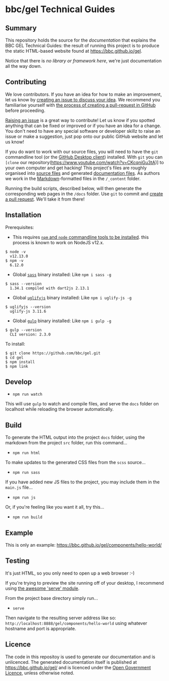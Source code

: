 # bbc/gel Technical Guides

## Summary

This repository holds the source for the _documentation_ that explains the BBC GEL Technical Guides: the result of running this project is to produce the static HTML-based website found at https://bbc.github.io/gel.

Notice that there is *no library or framework here*, we're just documentation all the way down.

## Contributing

We love contributors. If you have an idea for how to make an improvement, let us know by [creating an issue to discuss your idea](https://github.com/bbc/gel/issues). We recommend you familiarise yourself with [the process of creating a pull-request in GitHub](https://help.github.com/en/articles/creating-a-pull-request) before proceeding.

[Raising an issue](https://github.com/bbc/gel/issues) is a great way to contribute! Let us know if you spotted anything that can be fixed or improved or if you have an idea for a change. You don't need to have any special software or developer skillz to raise an issue or make a suggestion, just pop onto our public GitHub website and let us know!

If you do want to work with our source files, you will need to have the `git` commandline  tool (or the [GitHub Desktop client](https://docs.github.com/en/desktop/installing-and-configuring-github-desktop/installing-and-authenticating-to-github-desktop/installing-github-desktop)) installed. With `git` you can `[clone` our repository(https://www.youtube.com/watch?v=CKcqniGu3tA)] to your own computer and get hacking! This project's files are roughly organised into [source files](https://github.com/bbc/gel/tree/master/_content) and generated [documentation files](https://github.com/bbc/gel/tree/master/docs). As authors we work in the [Markdown](https://learnxinyminutes.com/docs/markdown/)-formatted files in the `/_content` folder.

Running the build scripts, described below, will then generate the corresponding web pages in the `/docs` folder. Use `git` to commit and [create a pull request](https://opensource.com/article/19/7/create-pull-request-github). We'll take it from there!

## Installation

Prerequisites:

* This requires [`npm` and `node` commandline tools to be installed](https://nodejs.dev/learn/how-to-install-nodejs). this process is known to work on NodeJS v12.x.
```
$ node -v
  v12.13.0
$ npm -v
  6.12.0
```
* Global [`sass`](https://www.npmjs.com/package/sass) binary installed: Like `npm i sass -g`
```
$ sass --version
  1.34.1 compiled with dart2js 2.13.1
```
* Global [`uglifyjs`](https://www.npmjs.com/package/uglify-js) binary installed: Like `npm i uglify-js -g`
```
$ uglifyjs --version
  uglify-js 3.11.6
```
* Global [`gulp`](https://www.npmjs.com/package/gulp) binary installed: Like `npm i gulp -g`
```
$ gulp --version
  CLI version: 2.3.0
```

To install:
```
$ git clone https://github.com/bbc/gel.git
$ cd gel
$ npm install
$ npm link
```

## Develop
- `npm run watch`

This will use `gulp` to watch and compile files, and serve the `docs` folder on localhost while reloading the browser automatically.

## Build
To generate the HTML output into the project `docs` folder, using the markdown from the project `src` folder, run this command...

- `npm run html`

To make updates to the generated CSS files from the `scss` source...

- `npm run sass`

If you have added new JS files to the project, you may include them in the `main.js` file...

- `npm run js`

Or, if you're feeling like you want it all, try this...

- `npm run build`

## Example

This is only an example: https://bbc.github.io/gel/components/hello-world/

## Testing

It's just HTML, so you only need to open up a web browser :-)

If you're trying to preview the site running off of your desktop, I recommend using [the awesome 'serve' module](https://www.npmjs.com/package/serve).

From the project base directory simply run...

- `serve`

Then navigate to the resulting server address like so: `http://localhost:8888/gel/components/hello-world` using whatever hostname and port is appropriate.

## Licence

The code in this repositoy is used to generate our documentation and is unlicenced. The generated documentation itself is published at <https://bbc.github.io/gel/> and is licenced under the [Open Government Licence](https://www.nationalarchives.gov.uk/doc/open-government-licence/version/3/), unless otherwise noted.
